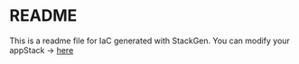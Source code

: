 # README
This is a readme file for IaC generated with StackGen.
You can modify your appStack -> [here](http://main.dev.stackgen.com/appstacks/4bd749f2-c62f-43f0-98b6-ac67bbd634b5)
